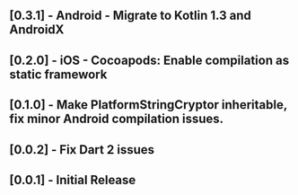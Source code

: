 ## [0.3.1] - Android - Migrate to Kotlin 1.3 and AndroidX

## [0.2.0] - iOS - Cocoapods: Enable compilation as static framework

## [0.1.0] - Make PlatformStringCryptor inheritable, fix minor Android compilation issues.

## [0.0.2] - Fix Dart 2 issues

## [0.0.1] - Initial Release
